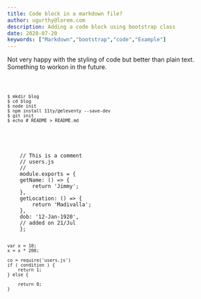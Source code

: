 ```yaml
---
title: Code block in a markdown file?
author: ugurthy@lorem.com
description: Adding a code block using bootstrap class
date: 2020-07-20
keywords: ["Markdown","bootstrap","code","Example"]
---
```


Not very happy with the styling of code but better than plain text. 
Something to workon in the future.

<div> <pre><code class="language-bash hljs" style="zenburn">
    
    $ mkdir blog
    $ cd blog
    $ node init
    $ npm install 11ty/@eleventy --save-dev
    $ git init
    $ echo # README > README.md
    
</code></pre></div>
 

 <div><pre ><code class="language-js hljs javascript" style="zenburn">
    // This is a comment
    // users.js
    //
    module.exports = {
    getName: () => {
        return 'Jimmy';
    },
    getLocation: () => {
        return 'Madivalla';
    },
    dob: '12-Jan-1920',
    // added on 21/Jul
    };

    var x = 10;
    x = x * 200;

    co = require('users.js')
    if ( condition ) {
        return 1;
    } else {

        return 0;
    }
</code></pre></div>


